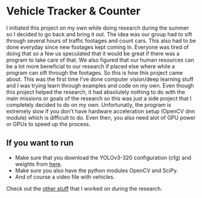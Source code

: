 # Vehicle Tracker & Counter

I initiated this project on my own while doing research during the summer so I decided to go back and bring it out. The idea was our group had to sift through several hours of traffic footages and count cars. This also had to be done everyday since new footages kept coming in. Everyone was tired of doing that so a few us speculated that it would be great if there was a program to take care of that. We also figured that our human resources can be a lot more beneficial to our research if placed else where while a program can sift through the footages. So this is how this project came about. This was the first time I've done computer vision/deep learning stuff and I was trying learn through examples and code on my own. Even though this project helped the research, it had absolutely nothing to do with the main missions or goals of the research so this was just a side project that I completely decided to do on my own. Unfortunatly, the program is extremely slow if you don't have hardware acceleration setup (OpenCV dnn module) which is difficult to do. Even then, you also need alot of GPU power or GPUs to speed up the process.

## If you want to run
* Make sure that you download the YOLOv3-320 configuration (cfg) and weights from [here](https://pjreddie.com/darknet/yolo/). 
* Make sure you also have the python modules OpenCV and SciPy.
* And of course a video file with vehicles.

Check out the [other stuff](https://github.com/jasonchu-dev/Summer_Research.git) that I worked on during the research.
